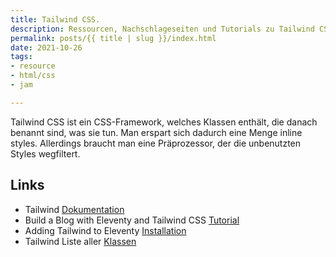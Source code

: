 ```yaml
---
title: Tailwind CSS.
description: Ressourcen, Nachschlageseiten und Tutorials zu Tailwind CSS.
permalink: posts/{{ title | slug }}/index.html
date: 2021-10-26
tags:
- resource
- html/css
- jam

---
```

Tailwind CSS ist ein CSS-Framework, welches Klassen enthält, die danach benannt sind, was sie tun. Man erspart sich dadurch eine Menge inline styles. Allerdings braucht man eine Präprozessor, der die unbenutzten Styles wegfiltert. 

## Links

* Tailwind [Dokumentation](https://tailwindcss.com/docs)
* Build a Blog with Eleventy and Tailwind CSS [Tutorial](https://stubborncode.com/posts/build-a-blog-with-eleventy-and-tailwindcss-part-1/)
* Adding Tailwind to Eleventy [Installation](https://daily-dev-tips.com/posts/adding-tailwind-to-eleventy/)
* Tailwind Liste aller [Klassen](https://tailwind.build/classes)
